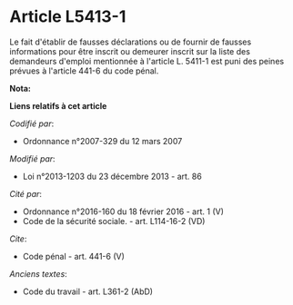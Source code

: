 # Article L5413-1

Le fait d'établir de fausses déclarations ou de fournir de fausses informations pour être inscrit ou demeurer inscrit sur la
liste des demandeurs d'emploi mentionnée à l'article L. 5411-1 est puni des peines prévues à l'article 441-6 du code pénal.

**Nota:**



**Liens relatifs à cet article**

_Codifié par_:

  - Ordonnance n°2007-329 du 12 mars 2007

_Modifié par_:

  - Loi n°2013-1203 du 23 décembre 2013 - art. 86

_Cité par_:

  - Ordonnance n°2016-160 du 18 février 2016 - art. 1 (V)
  - Code de la sécurité sociale. - art. L114-16-2 (VD)

_Cite_:

  - Code pénal - art. 441-6 (V)

_Anciens textes_:

  - Code du travail - art. L361-2 (AbD)
